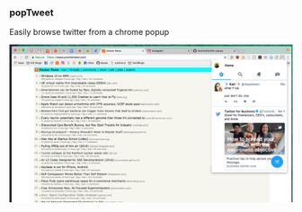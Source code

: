 ### popTweet

Easily browse twitter from a chrome popup

![preview](https://github.com/hanford/twitter-popup/blob/master/preview.png)
